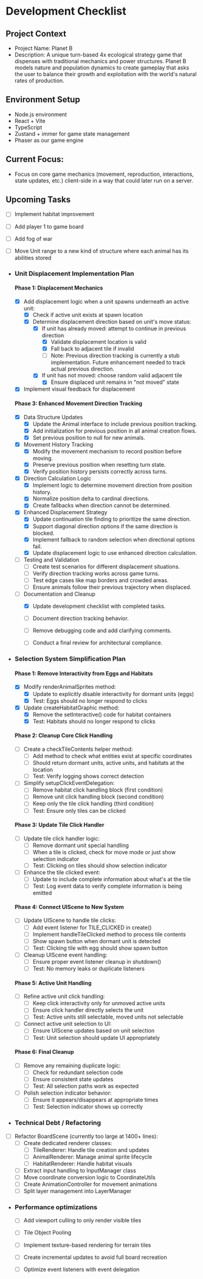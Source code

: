 # Development Checklist

## Project Context
- Project Name: Planet B
- Description: A unique turn-based 4x ecological strategy game that dispenses with traditional mechanics and power structures. Planet B models nature and population dynamics to create gameplay that asks the user to balance their growth and exploitation with the world's natural rates of production. 

## Environment Setup
- Node.js environment
- React + Vite
- TypeScript
- Zustand + immer for game state management
- Phaser as our game engine

## Current Focus:
- Focus on core game mechanics (movement, reproduction, interactions, state updates, etc.) client-side in a way that could later run on a server. 

## Upcoming Tasks
- [ ] Implement habitat improvement
- [ ] Add player 1 to game board
- [ ] Add fog of war
- [ ] Move Unit range to a new kind of structure where each animal has its abilities stored


- ### Unit Displacement Implementation Plan

  #### Phase 1: Displacement Mechanics
  - [x] Add displacement logic when a unit spawns underneath an active unit:
    - [x] Check if active unit exists at spawn location
    - [x] Determine displacement direction based on unit's move status:
      - [x] If unit has already moved: attempt to continue in previous direction
        - [x] Validate displacement location is valid
        - [x] Fall back to adjacent tile if invalid
        - [ ] Note: Previous direction tracking is currently a stub implementation. Future enhancement needed to track actual previous direction.
      - [x] If unit has not moved: choose random valid adjacent tile
        - [x] Ensure displaced unit remains in "not moved" state
  - [x] Implement visual feedback for displacement

  #### Phase 3: Enhanced Movement Direction Tracking
  - [x] Data Structure Updates
    - [x] Update the Animal interface to include previous position tracking.
    - [x] Add initialization for previous position in all animal creation flows.
    - [x] Set previous position to null for new animals.
  - [x] Movement History Tracking
    - [x] Modify the movement mechanism to record position before moving.
    - [x] Preserve previous position when resetting turn state.
    - [x] Verify position history persists correctly across turns.
  - [x] Direction Calculation Logic
    - [x] Implement logic to determine movement direction from position history.
    - [x] Normalize position delta to cardinal directions.
    - [x] Create fallbacks when direction cannot be determined.
  - [x] Enhanced Displacement Strategy
    - [x] Update continuation tile finding to prioritize the same direction.
    - [x] Support diagonal direction options if the same direction is blocked.
    - [x] Implement fallback to random selection when directional options fail.
    - [x] Update displacement logic to use enhanced direction calculation.
  - [ ] Testing and Validation
    - [ ] Create test scenarios for different displacement situations.
    - [ ] Verify direction tracking works across game turns.
    - [ ] Test edge cases like map borders and crowded areas.
    - [ ] Ensure animals follow their previous trajectory when displaced.
  - [ ] Documentation and Cleanup
    - [x] Update development checklist with completed tasks.
    - [ ] Document direction tracking behavior.
    - [ ] Remove debugging code and add clarifying comments.
    - [ ] Conduct a final review for architectural compliance.


- ### Selection System Simplification Plan

  #### Phase 1: Remove Interactivity from Eggs and Habitats
  - [x] Modify renderAnimalSprites method:
    - [x] Update to explicitly disable interactivity for dormant units (eggs)
    - [x] Test: Eggs should no longer respond to clicks
  - [x] Update createHabitatGraphic method:
    - [x] Remove the setInteractive() code for habitat containers
    - [x] Test: Habitats should no longer respond to clicks

  #### Phase 2: Cleanup Core Click Handling
  - [ ] Create a checkTileContents helper method:
    - [ ] Add method to check what entities exist at specific coordinates
    - [ ] Should return dormant units, active units, and habitats at the location
    - [ ] Test: Verify logging shows correct detection
  - [ ] Simplify setupClickEventDelegation:
    - [ ] Remove habitat click handling block (first condition)
    - [ ] Remove unit click handling block (second condition)
    - [ ] Keep only the tile click handling (third condition)
    - [ ] Test: Ensure only tiles can be clicked

  #### Phase 3: Update Tile Click Handler
  - [ ] Update tile click handler logic:
    - [ ] Remove dormant unit special handling
    - [ ] When a tile is clicked, check for move mode or just show selection indicator
    - [ ] Test: Clicking on tiles should show selection indicator
  - [ ] Enhance the tile clicked event:
    - [ ] Update to include complete information about what's at the tile
    - [ ] Test: Log event data to verify complete information is being emitted

  #### Phase 4: Connect UIScene to New System
  - [ ] Update UIScene to handle tile clicks:
    - [ ] Add event listener for TILE_CLICKED in create()
    - [ ] Implement handleTileClicked method to process tile contents
    - [ ] Show spawn button when dormant unit is detected
    - [ ] Test: Clicking tile with egg should show spawn button
  - [ ] Cleanup UIScene event handling:
    - [ ] Ensure proper event listener cleanup in shutdown()
    - [ ] Test: No memory leaks or duplicate listeners

  #### Phase 5: Active Unit Handling
  - [ ] Refine active unit click handling:
    - [ ] Keep click interactivity only for unmoved active units
    - [ ] Ensure click handler directly selects the unit
    - [ ] Test: Active units still selectable, moved units not selectable
  - [ ] Connect active unit selection to UI:
    - [ ] Ensure UIScene updates based on unit selection
    - [ ] Test: Unit selection should update UI appropriately

  #### Phase 6: Final Cleanup
  - [ ] Remove any remaining duplicate logic:
    - [ ] Check for redundant selection code
    - [ ] Ensure consistent state updates
    - [ ] Test: All selection paths work as expected
  - [ ] Polish selection indicator behavior:
    - [ ] Ensure it appears/disappears at appropriate times
    - [ ] Test: Selection indicator shows up correctly

- ### Technical Debt / Refactoring
- [ ] Refactor BoardScene (currently too large at 1400+ lines):
  - [ ] Create dedicated renderer classes:
    - [ ] TileRenderer: Handle tile creation and updates
    - [ ] AnimalRenderer: Manage animal sprite lifecycle
    - [ ] HabitatRenderer: Handle habitat visuals 
  - [ ] Extract input handling to InputManager class
  - [ ] Move coordinate conversion logic to CoordinateUtils
  - [ ] Create AnimationController for movement animations
  - [ ] Split layer management into LayerManager

- ### Performance optimizations
  - [ ] Add viewport culling to only render visible tiles
  - [ ] Tile Object Pooling
  - [ ] Implement texture-based rendering for terrain tiles
  - [ ] Create incremental updates to avoid full board recreation
  - [ ] Optimize event listeners with event delegation

